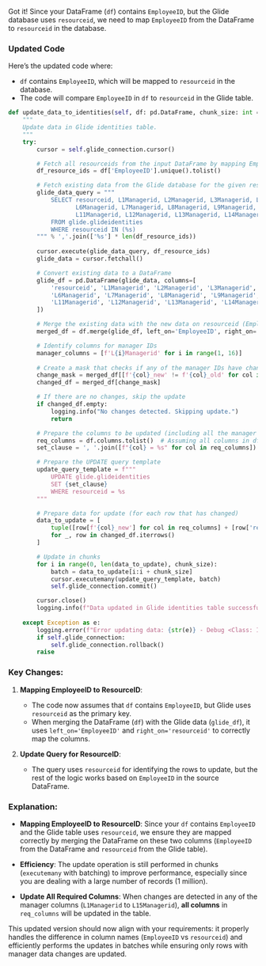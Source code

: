 Got it! Since your DataFrame (`df`) contains `EmployeeID`, but the Glide database uses `resourceid`, we need to map `EmployeeID` from the DataFrame to `resourceid` in the database.

### Updated Code

Here’s the updated code where:
- `df` contains `EmployeeID`, which will be mapped to `resourceid` in the database.
- The code will compare `EmployeeID` in `df` to `resourceid` in the Glide table.

```python
def update_data_to_identities(self, df: pd.DataFrame, chunk_size: int = 10000):
    """
    Update data in Glide identities table.
    """
    try:
        cursor = self.glide_connection.cursor()

        # Fetch all resourceids from the input DataFrame by mapping EmployeeID to resourceid
        df_resource_ids = df['EmployeeID'].unique().tolist()

        # Fetch existing data from the Glide database for the given resourceids
        glide_data_query = """
            SELECT resourceid, L1Managerid, L2Managerid, L3Managerid, L4Managerid, L5Managerid, 
                   L6Managerid, L7Managerid, L8Managerid, L9Managerid, L10Managerid, 
                   L11Managerid, L12Managerid, L13Managerid, L14Managerid, L15Managerid
            FROM glide.glideidentities
            WHERE resourceid IN (%s)
        """ % ','.join(['%s'] * len(df_resource_ids))
        
        cursor.execute(glide_data_query, df_resource_ids)
        glide_data = cursor.fetchall()

        # Convert existing data to a DataFrame
        glide_df = pd.DataFrame(glide_data, columns=[
            'resourceid', 'L1Managerid', 'L2Managerid', 'L3Managerid', 'L4Managerid', 'L5Managerid', 
            'L6Managerid', 'L7Managerid', 'L8Managerid', 'L9Managerid', 'L10Managerid', 
            'L11Managerid', 'L12Managerid', 'L13Managerid', 'L14Managerid', 'L15Managerid'
        ])

        # Merge the existing data with the new data on resourceid (EmployeeID will map to resourceid)
        merged_df = df.merge(glide_df, left_on='EmployeeID', right_on='resourceid', suffixes=('_new', '_old'))

        # Identify columns for manager IDs
        manager_columns = [f'L{i}Managerid' for i in range(1, 16)]
        
        # Create a mask that checks if any of the manager IDs have changed
        change_mask = merged_df[[f'{col}_new' != f'{col}_old' for col in manager_columns]].any(axis=1)
        changed_df = merged_df[change_mask]

        # If there are no changes, skip the update
        if changed_df.empty:
            logging.info("No changes detected. Skipping update.")
            return

        # Prepare the columns to be updated (including all the manager columns and other required columns)
        req_columns = df.columns.tolist()  # Assuming all columns in df are required for update
        set_clause = ', '.join([f"{col} = %s" for col in req_columns])

        # Prepare the UPDATE query template
        update_query_template = f"""
            UPDATE glide.glideidentities 
            SET {set_clause} 
            WHERE resourceid = %s
        """

        # Prepare data for update (for each row that has changed)
        data_to_update = [
            tuple([row[f'{col}_new'] for col in req_columns] + [row['resourceid']]) 
            for _, row in changed_df.iterrows()
        ]

        # Update in chunks
        for i in range(0, len(data_to_update), chunk_size):
            batch = data_to_update[i:i + chunk_size]
            cursor.executemany(update_query_template, batch)
            self.glide_connection.commit()

        cursor.close()
        logging.info(f"Data updated in Glide identities table successfully for {len(changed_df)} records.")
    
    except Exception as e:
        logging.error(f"Error updating data: {str(e)} - Debug <Class: IAM DataExport | Method: update_data_to_identities()>")
        if self.glide_connection:
            self.glide_connection.rollback()
        raise
```

### Key Changes:
1. **Mapping EmployeeID to ResourceID**: 
   - The code now assumes that `df` contains `EmployeeID`, but Glide uses `resourceid` as the primary key.
   - When merging the DataFrame (`df`) with the Glide data (`glide_df`), it uses `left_on='EmployeeID'` and `right_on='resourceid'` to correctly map the columns.

2. **Update Query for ResourceID**:
   - The query uses `resourceid` for identifying the rows to update, but the rest of the logic works based on `EmployeeID` in the source DataFrame.

### Explanation:
- **Mapping EmployeeID to ResourceID**: Since your `df` contains `EmployeeID` and the Glide table uses `resourceid`, we ensure they are mapped correctly by merging the DataFrame on these two columns (`EmployeeID` from the DataFrame and `resourceid` from the Glide table).
  
- **Efficiency**: The update operation is still performed in chunks (`executemany` with batching) to improve performance, especially since you are dealing with a large number of records (1 million).

- **Update All Required Columns**: When changes are detected in any of the manager columns (`L1Managerid` to `L15Managerid`), **all columns** in `req_columns` will be updated in the table.

This updated version should now align with your requirements: it properly handles the difference in column names (`EmployeeID` vs `resourceid`) and efficiently performs the updates in batches while ensuring only rows with manager data changes are updated.